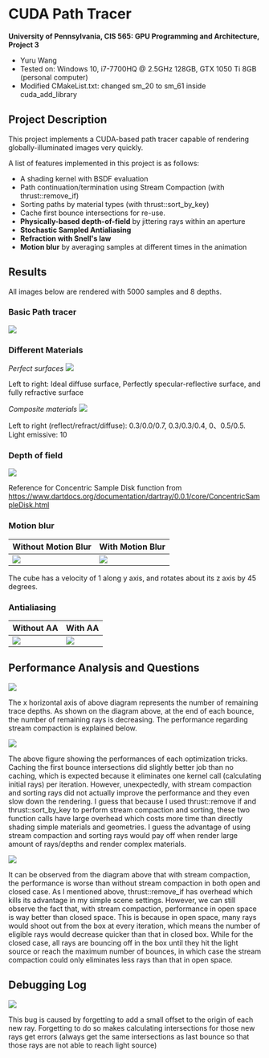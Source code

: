 CUDA Path Tracer
================

**University of Pennsylvania, CIS 565: GPU Programming and Architecture, Project 3**

* Yuru Wang
* Tested on: Windows 10, i7-7700HQ @ 2.5GHz 128GB, GTX 1050 Ti 8GB (personal computer)
* Modified CMakeList.txt: changed sm_20 to sm_61 inside cuda_add_library

## Project Description ##
This project implements a CUDA-based path tracer capable of rendering globally-illuminated images very quickly.

A list of features implemented in this project is as follows:
* A shading kernel with BSDF evaluation
* Path continuation/termination using Stream Compaction (with thrust::remove_if)
* Sorting paths by material types (with thrust::sort_by_key)
* Cache first bounce intersections for re-use.
* **Physically-based depth-of-field** by jittering rays within an aperture
* **Stochastic Sampled Antialiasing**
* **Refraction with Snell's law**
* **Motion blur** by averaging samples at different times in the animation

## Results ##
All images below are rendered with 5000 samples and 8 depths.

### Basic Path tracer
![](img/basic.png)

### Different Materials
_Perfect surfaces_
![](img/three_materials.png)

Left to right: Ideal diffuse surface, Perfectly specular-reflective surface, and fully refractive surface

_Composite materials_
![](img/composite_materials.png)

Left to right (reflect/refract/diffuse): 0.3/0.0/0.7, 0.3/0.3/0.4, 0、0.5/0.5.
Light emissive: 10

### Depth of field
![](img/DOF.png)

Reference for Concentric Sample Disk function from https://www.dartdocs.org/documentation/dartray/0.0.1/core/ConcentricSampleDisk.html

### Motion blur
| Without Motion Blur | With Motion Blur |
|------|------|
| ![](img/without_motionBlur.png) | ![](img/motion_blur.png) |

The cube has a velocity of 1 along y axis, and rotates about its z axis by 45 degrees.

### Antialiasing
| Without AA | With AA |
|------|------|
| ![](img/without_antialiazing.png) | ![](img/with_antialiazing.png) |

## Performance Analysis and Questions ##
![](img/numOfPathsRemaining.png)

The x horizontal axis of above diagram represents the number of remaining trace depths. As shown on the diagram above, at the end of each bounce, the number of remaining rays is decreasing. The performance regarding stream compaction is explained below.

![](img/performanceWithOptimizations.png)

The above figure showing the performances of each optimization tricks. Caching the first bounce intersections did slightly better job than no caching, which is expected because it eliminates one kernel call (calculating initial rays) per iteration. However, unexpectedly, with stream compaction and sorting rays did not actually improve the performance and they even slow down the rendering. I guess that because I used thrust::remove if and thrust::sort_by_key to perform stream compaction and sorting, these two function calls have large overhead which costs more time than directly shading simple materials and geometries. I guess the advantage of using stream compaction and sorting rays would pay off when render large amount of rays/depths and render complex materials.

![](img/open_closed.png)

It can be observed from the diagram above that with stream compaction, the performance is worse than without stream compaction in both open and closed case. As I mentioned above, thrust::remove_if has overhead which kills its advantage in my simple scene settings. However, we can still observe the fact that, with stream compaction, performance in open space is way better than closed space. This is because in open space, many rays would shoot out from the box at every iteration, which means the number of eligible rays would decrease quicker than that in closed box. While for the closed case, all rays are bouncing off in the box until they hit the light source or reach the maximum number of bounces, in which case the stream compaction could only eliminates less rays than that in open space.

## Debugging Log ##
![](img/bug.png)

This bug is caused by forgetting to add a small offset to the origin of each new ray. Forgetting to do so makes calculating intersections for those new rays get errors (always get the same intersections as last bounce so that those rays are not able to reach light source)
